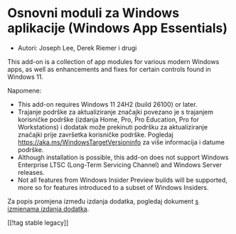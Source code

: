 # Osnovni moduli za Windows aplikacije (Windows App Essentials) #

* Autori: Joseph Lee, Derek Riemer i drugi

This add-on is a collection of app modules for various modern Windows apps,
as well as enhancements and fixes for certain controls found in Windows 11.

Napomene:

* This add-on requires Windows 11 24H2 (build 26100) or later.
* Trajanje podrške za aktualiziranje značajki povezano je s trajanjem
  korisničke podrške (izdanja Home, Pro, Pro Education, Pro for
  Workstations) i dodatak može prekinuti podršku za aktualiziranje značajki
  prije završetka korisničke podrške. Pogledaj
  <https://aka.ms/WindowsTargetVersioninfo> za više informacija i datume
  podrške.
* Although installation is possible, this add-on does not support Windows
  Enterprise LTSC (Long-Term Servicing Channel) and Windows Server releases.
* Not all features from Windows Insider Preview builds will be supported,
  more so for features introduced to a subset of Windows Insiders.

Za popis promjena između izdanja dodatka, pogledaj dokument [s izmjenama
izdanja dodatka][1].

[[!tag stable legacy]]

[1]: https://github.com/josephsl/wintenapps/blob/main/changes.md
